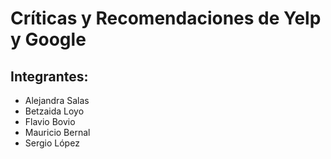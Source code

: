 # **Críticas y Recomendaciones de Yelp y Google**
## Integrantes:
- Alejandra Salas
- Betzaida Loyo
- Flavio Bovio
- Mauricio Bernal
- Sergio López
